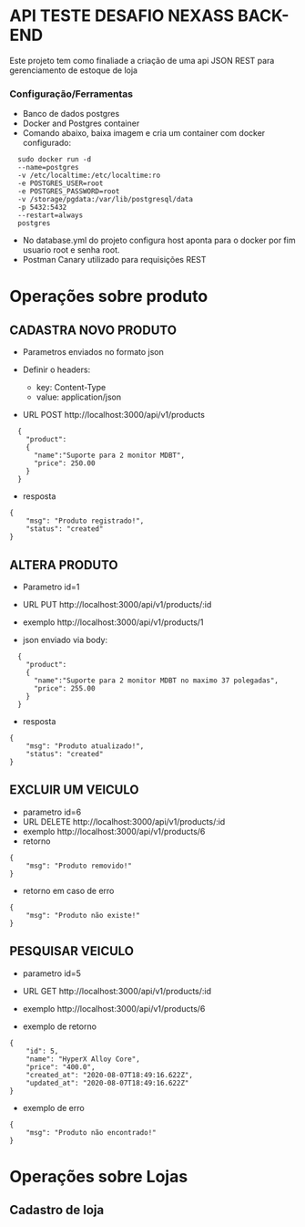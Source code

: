 # API TESTE DESAFIO NEXASS BACK-END 

Este projeto tem como finaliade a criação de uma api JSON REST para gerenciamento de estoque de loja 

### Configuração/Ferramentas 
* Banco de dados postgres 
* Docker and Postgres container
* Comando abaixo, baixa imagem e cria um container com docker configurado:

```
  sudo docker run -d
  --name=postgres
  -v /etc/localtime:/etc/localtime:ro
  -e POSTGRES_USER=root
  -e POSTGRES_PASSWORD=root
  -v /storage/pgdata:/var/lib/postgresql/data
  -p 5432:5432
  --restart=always
  postgres

```
* No database.yml do projeto configura host aponta para o docker por fim usuario root e senha root.
* Postman Canary utilizado para requisições REST

# Operações sobre produto

## CADASTRA NOVO PRODUTO
* Parametros enviados no formato json
* Definir o headers:
   * key: Content-Type
   * value: application/json

* URL
 POST http://localhost:3000/api/v1/products


```
  {
    "product":
    {
      "name":"Suporte para 2 monitor MDBT",
      "price": 250.00
    }
  }
```
* resposta 

```
{
    "msg": "Produto registrado!",
    "status": "created"
}
```

## ALTERA PRODUTO
* Parametro id=1
* URL
  PUT http://localhost:3000/api/v1/products/:id
* exemplo http://localhost:3000/api/v1/products/1


* json enviado via body:

```
  {
    "product":
    {
      "name":"Suporte para 2 monitor MDBT no maximo 37 polegadas",
      "price": 255.00
    }
  }
```
* resposta
```
{
    "msg": "Produto atualizado!",
    "status": "created"
}
```
## EXCLUIR UM VEICULO
* parametro id=6
* URL 
  DELETE http://localhost:3000/api/v1/products/:id
* exemplo http://localhost:3000/api/v1/products/6
* retorno 
```
{
    "msg": "Produto removido!"
}
```
* retorno em caso de erro
```
{
    "msg": "Produto não existe!"
}
```
## PESQUISAR VEICULO
* parametro id=5
* URL 
  GET http://localhost:3000/api/v1/products/:id
* exemplo http://localhost:3000/api/v1/products/6

* exemplo de retorno
```
{
    "id": 5,
    "name": "HyperX Alloy Core",
    "price": "400.0",
    "created_at": "2020-08-07T18:49:16.622Z",
    "updated_at": "2020-08-07T18:49:16.622Z"
}
```
* exemplo de erro
```
{
    "msg": "Produto não encontrado!"
}
```
# Operações sobre Lojas

## Cadastro de loja
